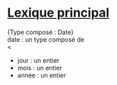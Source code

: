 # <ins>Lexique principal</ins>

{Type composé : Date}  
date : un type composé de  
<  
* jour : un entier
* mois : un entier
* année : un entier  
>  
